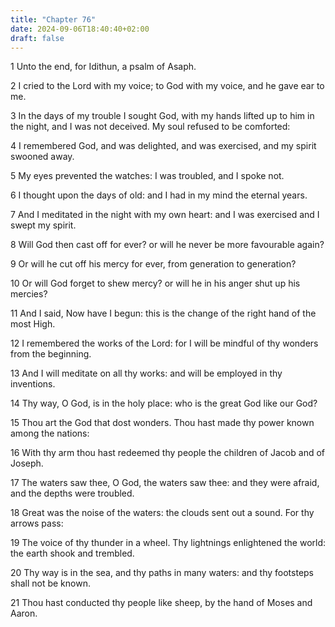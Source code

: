 ```yaml
---
title: "Chapter 76"
date: 2024-09-06T18:40:40+02:00
draft: false
---
```




1 Unto the end, for Idithun, a psalm of Asaph.

2 I cried to the Lord with my voice; to God with my voice, and he gave ear to me.

3 In the days of my trouble I sought God, with my hands lifted up to him in the night, and I was not deceived. My soul refused to be comforted:

4 I remembered God, and was delighted, and was exercised, and my spirit swooned away.

5 My eyes prevented the watches: I was troubled, and I spoke not.

6 I thought upon the days of old: and I had in my mind the eternal years.

7 And I meditated in the night with my own heart: and I was exercised and I swept my spirit.

8 Will God then cast off for ever? or will he never be more favourable again?

9 Or will he cut off his mercy for ever, from generation to generation?

10 Or will God forget to shew mercy? or will he in his anger shut up his mercies?

11 And I said, Now have I begun: this is the change of the right hand of the most High.

12 I remembered the works of the Lord: for I will be mindful of thy wonders from the beginning.

13 And I will meditate on all thy works: and will be employed in thy inventions.

14 Thy way, O God, is in the holy place: who is the great God like our God?

15 Thou art the God that dost wonders. Thou hast made thy power known among the nations:

16 With thy arm thou hast redeemed thy people the children of Jacob and of Joseph.

17 The waters saw thee, O God, the waters saw thee: and they were afraid, and the depths were troubled.

18 Great was the noise of the waters: the clouds sent out a sound. For thy arrows pass:

19 The voice of thy thunder in a wheel. Thy lightnings enlightened the world: the earth shook and trembled.

20 Thy way is in the sea, and thy paths in many waters: and thy footsteps shall not be known.

21 Thou hast conducted thy people like sheep, by the hand of Moses and Aaron.

